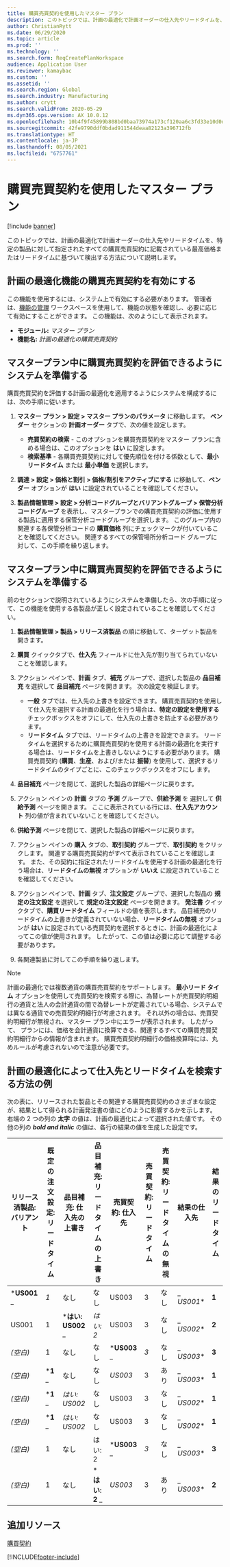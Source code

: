 ```yaml
---
title: 購買売買契約を使用したマスター プラン
description: このトピックでは、計画の最適化で計画オーダーの仕入先やリードタイムを、購買契約書に記載されている最高価格またはリードタイムに基づいて検出する方法について説明します。
author: ChristianRytt
ms.date: 06/29/2020
ms.topic: article
ms.prod: ''
ms.technology: ''
ms.search.form: ReqCreatePlanWorkspace
audience: Application User
ms.reviewer: kamaybac
ms.custom: ''
ms.assetid: ''
ms.search.region: Global
ms.search.industry: Manufacturing
ms.author: crytt
ms.search.validFrom: 2020-05-29
ms.dyn365.ops.version: AX 10.0.12
ms.openlocfilehash: 10b4f9f45899b808bd0baa73974a173cf120aa6c3fd33e10d0d79a59614f1f70
ms.sourcegitcommit: 42fe9790ddf0bdad911544deaa82123a396712fb
ms.translationtype: HT
ms.contentlocale: ja-JP
ms.lasthandoff: 08/05/2021
ms.locfileid: "6757761"
---
```

# <a name="master-planning-with-purchase-trade-agreements"></a>購買売買契約を使用したマスター プラン

[!include [banner](../../includes/banner.md)]

このトピックでは、計画の最適化で計画オーダーの仕入先やリードタイムを、特定の製品に対して指定されたすべての購買売買契約に記載されている最高価格またはリードタイムに基づいて検出する方法について説明します。

## <a name="turn-on-the-purchase-trade-agreements-for-planning-optimization-feature"></a>計画の最適化機能の購買売買契約を有効にする

この機能を使用するには、システム上で有効にする必要があります。 管理者は、[機能の管理](../../../fin-ops-core/fin-ops/get-started/feature-management/feature-management-overview.md) ワークスペースを使用して、機能の状態を確認し、必要に応じて有効にすることができます。 この機能は、次のようにして表示されます。

- **モジュール:** *マスター プラン*
- **機能名:** *計画の最適化の購買売買契約*

## <a name="prepare-your-system-to-evaluate-purchase-trade-agreements-during-master-planning"></a>マスタープラン中に購買売買契約を評価できるようにシステムを準備する

購買売買契約を評価する計画の最適化を適用するようにシステムを構成するには、次の手順に従います。

1. **マスター プラン \> 設定 \> マスター プランのパラメータ** に移動します。 **ベンダー** セクションの **計画オーダー** タブで、次の値を設定します。

    - **売買契約の検索** - このオプションを購買売買契約をマスター プランに含める場合は、このオプションを **はい** に設定します。
    - **検索基準** - 各購買売買契約に対して優先順位を付ける係数として、**最小リードタイム** または **最小単価** を選択します。

1. **調達 \> 設定 \> 価格と割引 \> 価格/割引をアクティブにする** に移動して、**ベンダー** オプションが **はい** に設定されていることを確認してください。
1. **製品情報管理 \> 設定 \> 分析コードグループとバリアントグループ \> 保管分析コードグループ** を表示し、マスタープランでの購買売買契約の評価に使用する製品に適用する保管分析コードグループを選択します。 このグループ内の関連する各保管分析コードの **購買価格** 列にチェックマークが付いていることを確認してください。 関連するすべての保管場所分析コード グループに対して、この手順を繰り返します。

## <a name="prepare-a-released-product-to-evaluate-purchase-trade-agreements-during-master-planning"></a>マスタープラン中に購買売買契約を評価できるようにシステムを準備する

前のセクションで説明されているようにシステムを準備したら、次の手順に従って、この機能を使用する各製品が正しく設定されていることを確認してください。

1. **製品情報管理 \> 製品 \> リリース済製品** の順に移動して、ターゲット製品を開きます。
1. **購買** クイックタブで、**仕入先** フィールドに仕入先が割り当てられていないことを確認します。
1. アクション ペインで、**計画** タブ、**補充** グループで、選択した製品の **品目補充** を選択して **品目補充** ページを開きます。 次の設定を検証します。

    - **一般** タブでは、仕入先の上書きを設定できます。 購買売買契約を使用して仕入先を選択する計画の最適化を行う場合は、**特定の設定を使用する** チェックボックスをオフにして、仕入先の上書きを防止する必要があり ます。
    - **リードタイム** タブでは、リードタイムの上書きを設定できます。 リードタイムを選択するために購買売買契約を使用する計画の最適化を実行する場合は、リードタイムを上書きしないようにする必要があります。 購買売買契約 (**購買**、**生産**、および/または **振替**) を使用して、選択するリードタイムのタイプごとに、このチェックボックスをオフにし ます。

1. **品目補充** ページを閉じて、選択した製品の詳細ページに戻ります。
1. アクション ペインの **計画** タブの **予測** グループで、**供給予測** を 選択して **供給予測** ページを開きます。 ここに表示されている行には、**仕入先アカウント** 列の値が含まれていないことを確認してください。
1. **供給予測** ページを閉じて、選択した製品の詳細ページに戻ります。
1. アクション ペインの **購入** タブの、**取引契約** グループで、**取引契約** をクリックします。 関連する購買売買契約がすべて表示されていることを確認します。 また、その契約に指定されたリードタイムを使用する計画の最適化を行う場合は、**リードタイムの無視** オプションが **いいえ** に設定されていることを確認してください。
1. アクション ペインで、**計画** タブ、**注文設定** グループで、選択した製品の **規定の注文設定** を選択して **規定の注文設定** ページを開きます。 **発注書** クイックタブで、**購買リードタイム** フィールドの値を表示します。 品目補充のリードタイムの上書きが定義されていない場合、**リードタイムの無視** オプションが **はい** に設定されている売買契約を選択するときに、計画の最適化によってこの値が使用されます。 したがって、この値は必要に応じて調整する必要があります。
1. 各関連製品に対してこの手順を繰り返します。

> [!NOTE]
> 計画の最適化では複数通貨の購買売買契約をサポートします。 **最小リード タイム** オプションを使用して売買契約を検索する際に、為替レートが売買契約明細行の通貨と法人の会計通貨の間で為替レートが定義されている場合、システムでは異なる通貨での売買契約明細行が考慮されます。 それ以外の場合は、売買契約明細行が無視され、マスター プラン中にエラーが表示されます。 したがって、 プランには、価格を会計通貨に換算できる、関連するすべての購買売買契約明細行からの情報が含まれます。 購買売買契約明細行の価格換算時には、丸めルールが考慮されないので注意が必要です。

## <a name="examples-of-how-planning-optimization-finds-vendor-and-lead-times"></a>計画の最適化によって仕入先とリードタイムを検索する方法の例

次の表に、リリースされた製品とその関連する購買売買契約のさまざまな設定が、結果として得られる計画発注書の値にどのように影響するかを示します。 右端の 2 つの列の **太字** の値は、計画の最適化によって選択された値です。 その他の列の **_bold and italic_** の値は、各行の結果の値を生成した設定です。

| リリース済製品: バリアント | 既定の注文設定: リードタイム | 品目補充: 仕入先の上書き | 品目補充: リードタイムの上書き | 売買契約: 仕入先 | 売買契約: リードタイム | 売買契約: リードタイムの無視 | 結果の仕入先 | 結果のリードタイム |
| --- | --- | --- | --- | --- | --- | --- | --- | --- |
| ***US001** _ | _*_1_*_ | なし | なし | US003 | 3 | なし | _ *US001** | **1** |
| US001 | 1 | ***はい: US002** _ | _*_はい: 2_*_ | US003 | 3 | なし | _ *US002** | **2** |
| *(空白)* | 1 | なし | なし | ***US003** _ | _*_3_*_ | なし | _ *US003** | **3** |
| *(空白)* | ***1** _ | なし | なし | _*_US003_*_ | 3 | あり | _ *US003** | **1** |
| *(空白)* | ***1** _ | _*_はい: US002_*_ | なし | US003 | 3 | なし | _ *US002** | **1** |
| *(空白)* | ***1** _ | _*_はい: US002_*_ | なし | US003 | 3 | なし | _ *US002** | **1** |
| *(空白)* | 1 | なし | はい: 2 | ***US003** _ | _*_3_*_ | なし | _ *US003** | **3** |
| *(空白)* | 1 | なし | ***はい: 2** _ | _*_US003_*_ | 3 | あり | _ *US003** | **2** |

## <a name="additional-resources"></a>追加リソース

[購買契約](../../procurement/purchase-agreements.md)


[!INCLUDE[footer-include](../../../includes/footer-banner.md)]
